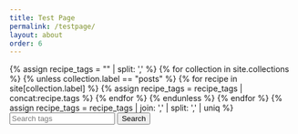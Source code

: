 ```yaml
---
title: Test Page
permalink: /testpage/
layout: about
order: 6
---
```


<html>
  <body>
    <div>
      {% assign recipe_tags = "" | split: ',' %}
      {% for collection in site.collections %}
        {% unless collection.label == "posts" %}
            {% for recipe in site[collection.label] %}
              {% assign recipe_tags = recipe_tags | concat:recipe.tags %}
            {% endfor %}
        {% endunless %}
      {% endfor %}
      {% assign recipe_tags = recipe_tags | join: ',' | split: ',' | uniq %}
      <input type="text" id="searchInput" placeholder="Search tags">
      <button type="submit" onclick="recipeSearch()" id="searchButton">Search</button>
      <p id="paragraph"></p>
      <script>
          function recipeSearch() {
            var input, filter, tags, i, txtValue;
            input = document.getElementById('searchInput');
            paragraph = document.getElementById('paragraph');
            filter = input.value.toLowerCase();
            tags = {{ recipe_tags | jsonify }};
            var recipes = [];
            var results = [];
            var printable = [];
            var directories = {{ site.collections | map: "directory" | jsonify }};
            var collections = {{ site.collections | map: "label" | jsonify }};
            fetch("{{ site.url }}{{ site.baseurl }}/_data/recipes.json")
              .then(response => response.json())
              .then(data => {
                printable = data;
                console.log(printable[0].title);
                for (i = 0; i < tags.length; i++) {
                  txtValue = tags[i];
                  if (txtValue.toLowerCase().indexOf(filter) > -1) {
                    results.push(txtValue);
                  }
                }
                if (filter === "") {
                  paragraph.innerText = printable[0];
                  return;
                }
                paragraph.innerText = 'Collections: ' + collections.join(', ') + 'Directories: ' + directories.join(', ');
              })
              .catch(error => {
                console.error(`Error fetching recipes: ${error}`);
              });
          }
        </script>
    </div>
  </body>
</html>
